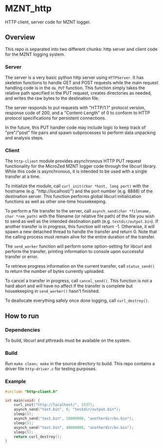 # MZNT_http
HTTP client, server code for MZNT logger.

## Overview
This repo is separated into two different chunks: http server and client code for the MZNT logging system.

### Server
The server is a very basic python http server using `HTTPServer`. It has skeleton functions to handle GET and POST requests while the main request handling code is in the `do_PUT` function. This function simply takes the relative path specified in the PUT request, creates directories as needed, and writes the raw bytes to the destination file. 

The server responds to put requests with "HTTP/1.1" protocol version, response code of 200, and a "Content-Length" of 0 to conform to HTTP protocol specifications for persistent connections.

In the future, this PUT handler code may include logic to keep track of "pre"/"post" file pairs and spawn subprocesses to perform data unpacking and analysis steps.

### Client
The `http-client` module provides asynchronous HTTP PUT request functionality for the MicroZed MZNT logger code through the libcurl library. While this code is asynchronous, it is intended to be used with a single transfer at a time.

To initialize the module, call `curl_init(char *host, long port)` with the hostname (e.g. "http://localhost/") and the port number (e.g. 8888) of the destination server. This function performs global libcurl initialization functions as well as other one-time housekeeping.

To perform a file transfer to the server, call `asynch_send(char *filename, char *rem_path)` with the filename (or relative file path) of the file you wish to send as well as the intended destination path (e.g. `testdir/output.bin`). If another transfer is in progress, this function will return -1. Otherwise, it will spawn a new detached thread to handle the transfer and return 0. Note that the calling process must remain alive for the entire duration of the transfer.

The `send_worker` function will perform some option-setting for libcurl and perform the transfer, printing information to console upon successful transfer or error.

To retrieve progress information on the current transfer, call `status_send()` to return the number of bytes currently uploaded.

To cancel a transfer in progress, call `cancel_send()`. This function is not a hard abort and will have no affect if the transfer is complete but housekeeping in `send_worker()` hasn't finished.

To deallocate everything safely once done logging, call `curl_destroy()`.

## How to run

### Dependencies
To build, libcurl and pthreads must be available on the system.

### Build
Run `make clean; make` in the source directory to build. This repo contains a driver file `http-driver.c` for testing purposes.

### Example
```C
#include "http-client.h"

int main(void) {
    curl_init("http://localhost/", 1337);
    asynch_send("test.bin", 0, "testdir/output.bin");
    sleep(5);
    asynch_send("test.bin", 10000000, "anotherdir/bn.bin");
    sleep(5);
    asynch_send("test.bin", 40000000, "anotherdir/bn.bin");
    sleep(5);
    return curl_destroy();
}
```
